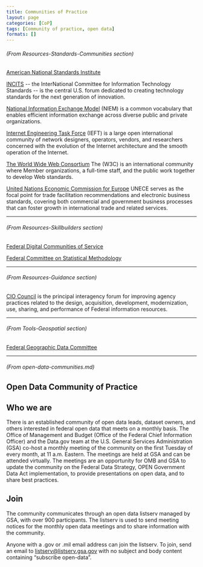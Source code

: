 ```yaml
---
title: Communities of Practice
layout: page
categories: [CoP]
tags: [Community of practice, open data]
formats: []
---
```


###### (From Resources-Standards-Communities section)

[American National Standards Institute](https://www.ansi.org/)

[INCITS](http://www.incits.org/) -- the InterNational Committee for Information
Technology Standards -- is the central U.S. forum dedicated to creating
technology standards for the next generation of innovation.

[National Information Exchange Model](https://www.niem.gov/) (NIEM) is a common
vocabulary that enables efficient information exchange across diverse public and
private organizations.

[Internet Engineering Task Force](https://www.ietf.org/) (IEFT) is a large open international community of network designers, operators, vendors, and researchers concerned with the evolution of the Internet architecture and the smooth operation of the Internet.

[The World Wide Web Consortium](https://www.w3.org/) The (W3C) is an international community where Member organizations, a full-time staff, and the public work together to develop Web standards.

[United Nations Economic Commission for Europe](http://www.unece.org/cefact/about.html) UNECE serves as the focal point for trade facilitation recommendations and electronic business standards, covering both commercial and government business processes that can foster growth in international trade and related services.

___

###### (From Resources-Skillbuilders section)

[Federal Digital Communities of Service](https://digital.gov/communities/)

[Federal Committee on Statistical Methodology](https://nces.ed.gov/FCSM/index.asp)

___

######  (From Resources-Guidance section)

[CIO Council](https://www.cio.gov/) is the principal interagency forum for
improving agency practices related to the design, acquisition, development,
modernization, use, sharing, and performance of Federal information resources.

___


###### (From Tools-Geospatial section)

[Federal Geographic Data Committee](https://www.fgdc.gov/)


___

###### (From open-data-communities.md)

## Open Data Community of Practice

## Who we are

There is an established community of open data leads, dataset owners, and others interested in federal open data that meets on a monthly basis. The Office of Management and Budget (Office of the Federal Chief Information Officer) and the Data.gov team at the U.S. General Services Administration (GSA) co-host a monthly meeting of the community on the first Tuesday of every month, at 11 a.m. Eastern. The meetings are held at GSA and can be attended virtually. The meetings are an opportunity for OMB and GSA to update the community on the Federal Data Strategy, OPEN Government Data Act implementation, to provide presentations on open data, and to share best practices.

## Join

The community communicates through an open data listserv managed by GSA, with over 900 participants. The listserv is used to send meeting notices for the monthly open data meetings and to share information with the community.


Anyone with a .gov or .mil email address can join the listserv. To join, send an email to listserv@listserv.gsa.gov with no subject and body content containing “subscribe open-data”.
